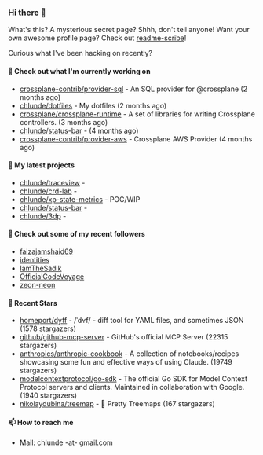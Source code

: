 ### Hi there 👋

What's this? A mysterious secret page? Shhh, don't tell anyone!
Want your own awesome profile page? Check out [readme-scribe](https://github.com/muesli/readme-scribe)!

Curious what I've been hacking on recently?

#### 👷 Check out what I'm currently working on

- [crossplane-contrib/provider-sql](https://github.com/crossplane-contrib/provider-sql) - An SQL provider for @crossplane (2 months ago)
- [chlunde/dotfiles](https://github.com/chlunde/dotfiles) - My dotfiles (2 months ago)
- [crossplane/crossplane-runtime](https://github.com/crossplane/crossplane-runtime) - A set of libraries for writing Crossplane controllers. (3 months ago)
- [chlunde/status-bar](https://github.com/chlunde/status-bar) -  (4 months ago)
- [crossplane-contrib/provider-aws](https://github.com/crossplane-contrib/provider-aws) - Crossplane AWS Provider (4 months ago)

#### 🌱 My latest projects

- [chlunde/traceview](https://github.com/chlunde/traceview) - 
- [chlunde/crd-lab](https://github.com/chlunde/crd-lab) - 
- [chlunde/xp-state-metrics](https://github.com/chlunde/xp-state-metrics) - POC/WIP
- [chlunde/status-bar](https://github.com/chlunde/status-bar) - 
- [chlunde/3dp](https://github.com/chlunde/3dp) - 



#### 👯 Check out some of my recent followers

- [faizajamshaid69](https://github.com/faizajamshaid69)
- [identities](https://github.com/identities)
- [IamTheSadik](https://github.com/IamTheSadik)
- [OfficialCodeVoyage](https://github.com/OfficialCodeVoyage)
- [zeon-neon](https://github.com/zeon-neon)

#### 🌟 Recent Stars

- [homeport/dyff](https://github.com/homeport/dyff) - /ˈdʏf/ - diff tool for YAML files, and sometimes JSON (1578 stargazers)
- [github/github-mcp-server](https://github.com/github/github-mcp-server) - GitHub&#39;s official MCP Server (22315 stargazers)
- [anthropics/anthropic-cookbook](https://github.com/anthropics/anthropic-cookbook) - A collection of notebooks/recipes showcasing some fun and effective ways of using Claude. (19749 stargazers)
- [modelcontextprotocol/go-sdk](https://github.com/modelcontextprotocol/go-sdk) - The official Go SDK for Model Context Protocol servers and clients. Maintained in collaboration with Google. (1940 stargazers)
- [nikolaydubina/treemap](https://github.com/nikolaydubina/treemap) - 🍬 Pretty Treemaps (167 stargazers)

#### 📫 How to reach me

- Mail: chlunde -at- gmail.com
